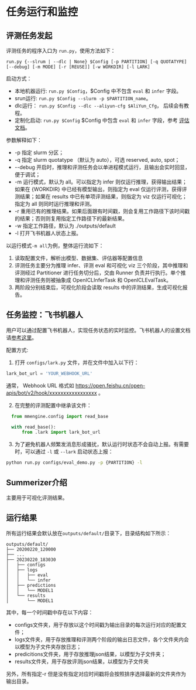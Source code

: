 # 任务运行和监控

## 评测任务发起

评测任务的程序入口为 `run.py`，使用方法如下：

```shell
run.py {--slrum | --dlc | None} $Config [-p PARTITION] [-q QUOTATYPE] [--debug] [-m MODE] [-r [REUSE]] [-w WORKDIR] [-l LARK]
```

启动方式：

- 本地机器运行: `run.py $Config`，$Config 中不包含 `eval` 和 `infer` 字段。
- srun运行: `run.py $Config --slurm -p $PARTITION_name`。
- dlc运行： `run.py $Config --dlc --aliyun-cfg $AliYun_Cfg`， 后续会有教程。
- 定制化启动: `run.py $Config` $Config 中包含 `eval` 和 `infer` 字段，参考 [评估文档](./evaluation.md)。

参数解释如下：

- -p 指定 slurm 分区；
- -q 指定 slurm quotatype （默认为 auto），可选 reserved, auto, spot；
- --debug 开启时，推理和评测任务会以单进程模式运行，且输出会实时回显，便于调试；
- -m 运行模式，默认为 all。可以指定为 infer 则仅运行推理，获得输出结果；如果在 {WORKDIR} 中已经有模型输出，则指定为 eval 仅运行评测，获得评测结果；如果在 results 中已有单项评测结果，则指定为 viz 仅运行可视化；指定为 all 则同时运行推理和评测。
- -r 重用已有的推理结果。如果后面跟有时间戳，则会复用工作路径下该时间戳的结果；否则则复用指定工作路径下的最新结果。
- -w 指定工作路径，默认为 ./outputs/default
- -l 打开飞书机器人状态上报。

以运行模式`-m all`为例，整体运行流如下：

1. 读取配置文件，解析出模型、数据集、评估器等配置信息
2. 评测任务主要分为推理 infer、评测 eval 和可视化 viz 三个阶段，其中推理和评测经过 Partitioner 进行任务切分后，交由 Runner 负责并行执行。单个推理和评测任务则被抽象成 OpenICLInferTask 和 OpenICLEvalTask。
3. 两阶段分别结束后，可视化阶段会读取 results 中的评测结果，生成可视化报告。

## 任务监控：飞书机器人

用户可以通过配置飞书机器人，实现任务状态的实时监控。飞书机器人的设置文档请[参考这里](https://open.feishu.cn/document/ukTMukTMukTM/ucTM5YjL3ETO24yNxkjN?lang=zh-CN#7a28964d)。

配置方式:

1. 打开 `configs/lark.py` 文件，并在文件中加入以下行：

```python
lark_bot_url = 'YOUR_WEBHOOK_URL'
```

通常， Webhook URL 格式如 https://open.feishu.cn/open-apis/bot/v2/hook/xxxxxxxxxxxxxxxxx 。

2. 在完整的评测配置中继承该文件：

```python
  from mmengine.config import read_base

  with read_base():
      from .lark import lark_bot_url

```

3. 为了避免机器人频繁发消息形成骚扰，默认运行时状态不会自动上报。有需要时，可以通过 `-l` 或 `--lark` 启动状态上报：

```bash
python run.py configs/eval_demo.py -p {PARTITION} -l
```

## Summerizer介绍

主要用于可视化评测结果。

## 运行结果

所有运行结果会默认放在`outputs/default/`目录下，目录结构如下所示：

```text
outputs/default/
├── 20200220_120000
├── ...
├── 20230220_183030
│   ├── configs
│   ├── logs
│   │   ├── eval
│   │   └── infer
│   ├── predictions
│   │   └── MODEL1
│   └── results
│       └── MODEL1
```

其中，每一个时间戳中存在以下内容：

- configs文件夹，用于存放以这个时间戳为输出目录的每次运行对应的配置文件；
- logs文件夹，用于存放推理和评测两个阶段的输出日志文件，各个文件夹内会以模型为子文件夹存放日志；
- predicitions文件夹，用于存放推理json结果，以模型为子文件夹；
- results文件夹，用于存放评测json结果，以模型为子文件夹

另外，所有指定-r 但是没有指定对应时间戳将会按照排序选择最新的文件夹作为输出目录。
